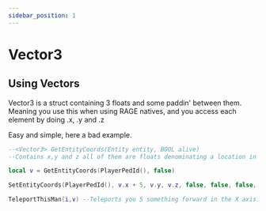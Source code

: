 ```yaml
---
sidebar_position: 1
---
```


# Vector3

## Using Vectors
Vector3 is a struct containing 3 floats and some paddin' between them. Meaning you use this when using RAGE natives, and you access each element by doing .x, .y and .z
 
Easy and simple, here a bad example.

```lua
--<Vector3> GetEntityCoords(Entity entity, BOOL alive)
--Contains x,y and z all of them are floats denominating a location in 3d space

local v = GetEntityCoords(PlayerPedId(), false)

SetEntityCoords(PlayerPedId(), v.x + 5, v.y, v.z, false, false, false, false) --Sometimes you won't have to provide a Vector3 in those cases just use .x, .y and .z!

TeleportThisMan(i,v) --Teleports you 5 something forward in the X axis.
```

